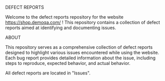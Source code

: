 DEFECT REPORTS

Welcome to the defect reports repository for the website https://shop.demoqa.com/ ! This repository contains a collection of defect reports aimed at identifying and documenting issues.

ABOUT

This repository serves as a comprehensive collection of defect reports designed to highlight various issues encountered while using the website. 
Each bug report provides detailed information about the issue, including steps to reproduce, expected behavior, and actual behavior.

All defect reports are located in "Issues".
